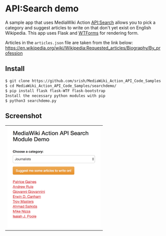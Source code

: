 # API:Search demo
A sample app that uses MediaWiki Action [API:Search](https://www.mediawiki.org/wiki/API:Search) allows you to pick a category and suggest articles to write on that don't yet exist on English Wikipedia. This app uses Flask and [WTForms](https://wtforms.readthedocs.io/en/stable/) for rendering form.

Articles in the `articles.json` file are taken from the link below:
https://en.wikipedia.org/wiki/Wikipedia:Requested_articles/Biography/By_profession

Install
-------

```
$ git clone https://github.com/srish/MediaWiki_Action_API_Code_Samples
$ cd MediaWiki_Action_API_Code_Samples/searchdemo/
$ pip install flask flask-WTF flask-bootstrap
Install the necessary python modules with pip
$ python3 searchdemo.py
```

Screenshot
----------

<table><tr><td>
<img src="screenshot.png" width="300" style="border 5px solid black">
</td></tr></table>

